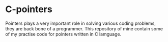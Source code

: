 # C-pointers
Pointers plays a very important role in solving various coding problems, they are back bone of a programmer. This repository of mine contain some of my practise code for pointers written in C lamguage.
